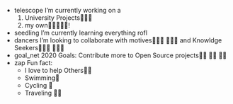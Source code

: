 * telescope I’m currently working on a 
  1. University Projects🧑🏻‍💻 
  2. my own🙋🏻‍♂️🤞🏻!
* seedling I’m currently learning everything rofl
* dancers I’m looking to collaborate with motives👨🏻‍🚀 👩🏻‍🚀 and Knowldge Seekers🧑🏻‍🔬 👨🏻‍🔬
* goal_net 2020 Goals: Contribute more to Open Source projects👬🏻 👭🏻 👫🏻
* zap Fun fact: 
  * I love to help Others👫🏻 
  * Swimming🤽 
  * Cycling 🚵
  * Traveling 🧗🏻
